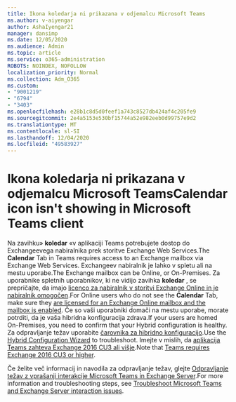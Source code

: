 ```yaml
---
title: Ikona koledarja ni prikazana v odjemalcu Microsoft Teams
ms.author: v-aiyengar
author: AshaIyengar21
manager: dansimp
ms.date: 12/05/2020
ms.audience: Admin
ms.topic: article
ms.service: o365-administration
ROBOTS: NOINDEX, NOFOLLOW
localization_priority: Normal
ms.collection: Adm_O365
ms.custom:
- "9001219"
- "6794"
- "3403"
ms.openlocfilehash: e28b1c8d5d0feef1a743c8527db424af4c205fe9
ms.sourcegitcommit: 2e4a5153e530bf15744a52e982eeb0d99757e9d2
ms.translationtype: MT
ms.contentlocale: sl-SI
ms.lasthandoff: 12/04/2020
ms.locfileid: "49583927"
---
```

# <a name="calendar-icon-isnt-showing-in-microsoft-teams-client"></a><span data-ttu-id="e86f0-102">Ikona koledarja ni prikazana v odjemalcu Microsoft Teams</span><span class="sxs-lookup"><span data-stu-id="e86f0-102">Calendar icon isn't showing in Microsoft Teams client</span></span>

<span data-ttu-id="e86f0-103">Na zavihku» **koledar** «v aplikaciji Teams potrebujete dostop do Exchangeevega nabiralnika prek storitve Exchange Web Services.</span><span class="sxs-lookup"><span data-stu-id="e86f0-103">The **Calendar** Tab in Teams requires access to an Exchange mailbox via Exchange Web Services.</span></span> <span data-ttu-id="e86f0-104">Exchangeev nabiralnik je lahko v spletu ali na mestu uporabe.</span><span class="sxs-lookup"><span data-stu-id="e86f0-104">The Exchange mailbox can be Online, or On-Premises.</span></span> <span data-ttu-id="e86f0-105">Za uporabnike spletnih uporabnikov, ki ne vidijo zavihka **koledar** , se prepričajte, da imajo [licenco za nabiralnik v storitvi Exchange Online in je nabiralnik omogočen](https://docs.microsoft.com/exchange/recipients-in-exchange-online/create-user-mailboxes).</span><span class="sxs-lookup"><span data-stu-id="e86f0-105">For Online users who do not see the **Calendar** Tab, make sure they [are licensed for an Exchange Online mailbox and the mailbox is enabled](https://docs.microsoft.com/exchange/recipients-in-exchange-online/create-user-mailboxes).</span></span> <span data-ttu-id="e86f0-106">Če so vaši uporabniki domači na mestu uporabe, morate potrditi, da je vaša hibridna konfiguracija zdrava.</span><span class="sxs-lookup"><span data-stu-id="e86f0-106">If your users are homed On-Premises, you need to confirm that your Hybrid configuration is healthy.</span></span> <span data-ttu-id="e86f0-107">Za odpravljanje težav uporabite [čarovnika za hibridno konfiguracijo](https://docs.microsoft.com/exchange/hybrid-deployment/hybrid-agent).</span><span class="sxs-lookup"><span data-stu-id="e86f0-107">Use the [Hybrid Configuration Wizard](https://docs.microsoft.com/exchange/hybrid-deployment/hybrid-agent) to troubleshoot.</span></span> <span data-ttu-id="e86f0-108">Imejte v mislih, da [aplikacija Teams zahteva Exchange 2016 CU3 ali višje](https://docs.microsoft.com/microsoftteams/exchange-teams-interact).</span><span class="sxs-lookup"><span data-stu-id="e86f0-108">Note that [Teams requires Exchange 2016 CU3 or higher](https://docs.microsoft.com/microsoftteams/exchange-teams-interact).</span></span>

<span data-ttu-id="e86f0-109">Če želite več informacij in navodila za odpravljanje težav, glejte [Odpravljanje težav z vprašanji interakcije Microsoft Teams in Exchange Server](https://docs.microsoft.com/microsoftteams/troubleshoot/known-issues/teams-exchange-interaction-issue).</span><span class="sxs-lookup"><span data-stu-id="e86f0-109">For more information and troubleshooting steps, see [Troubleshoot Microsoft Teams and Exchange Server interaction issues](https://docs.microsoft.com/microsoftteams/troubleshoot/known-issues/teams-exchange-interaction-issue).</span></span>
